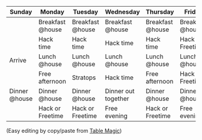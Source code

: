 | Sunday        | Monday           | Tuesday          | Wednesday           | Thursday         | Friday           | Saturday         |
|---------------|------------------|------------------|---------------------|------------------|------------------|------------------|
|               | Breakfast @house | Breakfast @house | Breakfast @house    | Breakfast @house | Breakfast @house | Breakfast @house |
|               | Hack time        | Hack time        | Hack time           | Hack time        | Hack or Freetime | Depart by 8am    |
| Arrive        | Lunch @house     | Lunch @house     | Lunch @house        | Lunch @house     | Lunch @house     |                  |
|               | Free afternoon   | Stratops         | Hack time           | Free afternoon   | Hack or Freetime |                  |
| Dinner @house | Dinner @house    | Dinner @house    | Dinner out together | Dinner @house    | Dinner @house    |                  |
|               | Hack or Freetime | Hack or Freetime | Free evening        | Hack or Freetime | Free evening     |                  |

(Easy editing by copy/paste from [Table Magic](http://stevecat.github.io/table-magic/))
